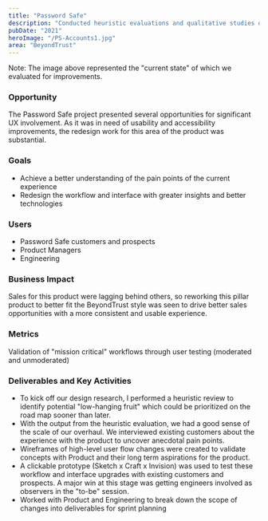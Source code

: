 ```yaml
---
title: "Password Safe"
description: "Conducted heuristic evaluations and qualitative studies of BeyondTrust's Password Safe product using the existing product experience and validated “to-be” interfaces."
pubDate: "2021"
heroImage: "/PS-Accounts1.jpg"
area: "BeyondTrust"
---
```


Note: The image above represented the "current state" of which we evaluated for improvements.

### Opportunity

The Password Safe project presented several opportunities for significant UX involvement. As it was in need of usability and accessibility improvements, the redesign work for this area of the product was substantial.

### Goals

- Achieve a better understanding of the pain points of the current experience
- Redesign the workflow and interface with greater insights and better technologies

### Users

- Password Safe customers and prospects
- Product Managers
- Engineering

### Business Impact

Sales for this product were lagging behind others, so reworking this pillar product to better fit the BeyondTrust style was seen to drive better sales opportunities with a more consistent and usable experience.

### Metrics

Validation of "mission critical" workflows through user testing (moderated and unmoderated)

### Deliverables and Key Activities

- To kick off our design research, I performed a heuristic review to identify potential "low-hanging fruit" which could be prioritized on the road map sooner than later.
- With the output from the heuristic evaluation, we had a good sense of the scale of our overhaul. We interviewed existing customers about the experience with the product to uncover anecdotal pain points.
- Wireframes of high-level user flow changes were created to validate concepts with Product and their long term aspirations for the product.
- A clickable prototype (Sketch x Craft x Invision) was used to test these workflow and interface upgrades with existing customers and prospects. A major win at this stage was getting engineers involved as observers in the "to-be" session.
- Worked with Product and Engineering to break down the scope of changes into deliverables for sprint planning
